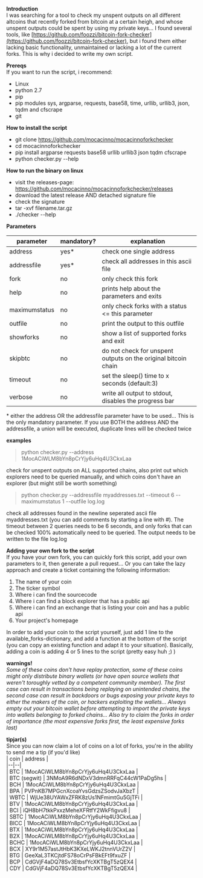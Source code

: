 ﻿**Introduction**  
I was searching for a tool to check my unspent outputs on all different altcoins that recently forked  from bitcoin at a certain heigh, and whose unspent outputs could be spent by using my private keys... I found several tools, like [https://github.com/foozzi/bitcoin-fork-checker](https://github.com/foozzi/bitcoin-fork-checker), but i found them either lacking basic functionality, unmaintained or lacking a lot of the current forks. This is why i decided to write my own script.  
  
**Prereqs**  
If you want to run the script, i recommend:  
  
 - Linux
 - python 2.7
 - pip
 - pip modules sys, argparse, requests, base58, time, urllib, urllib3, json, tqdm and cfscrape
 - git
  
**How to install the script**  
  
 - git clone https://github.com/mocacinno/mocacinnoforkchecker
 - cd mocacinnoforkchecker
 - pip install argparse requests base58 urllib urllib3 json tqdm cfscrape
 - python checker.py --help
  
**How to run the binary on linux**  
  
 - visit the releases-page: https://github.com/mocacinno/mocacinnoforkchecker/releases
 - download the latest release AND detached signature file
 - check the signature
 - tar -xvf filename.tar.gz
 - ./checker --help
  
**Parameters**  
  
| parameter | mandatory?  | explanation |  
| ---- | ---- | ---- |  
| address | yes* | check one single address |  
| addressfile | yes* | check all addresses in this ascii file |  
| fork | no | only check this fork |  
| help | no | prints help about the parameters and exits |  
| maximumstatus | no | only check forks with a status <= this parameter |  
| outfile | no | print the output to this outfile |  
| showforks | no | show a list of supported forks and exit |  
| skipbtc | no | do not check for unspent outputs on the original bitcoin chain |  
| timeout | no | set the sleep() time to x seconds (default:3) |  
| verbose | no | write all output to stdout, disables the progress bar |  
\* either the address OR the addressfile parameter have to be used... This is the only mandatory parameter. If you use BOTH the address AND the addressfile, a union will be executed, duplicate lines will be checked twice  
   
 **examples**  
  
> python checker.py --address 1MocACiWLM8bYn8pCrYjy6uHq4U3CkxLaa  
  
check for unspent outputs on ALL supported chains, also print out which explorers need to be queried manually, and which coins don't have an explorer (but might still be worth something)  
>python checker.py --addressfile myaddresses.txt --timeout 6 --maximumstatus 1 --outfile log.log  
  
check all addresses found in the newline seperated ascii file myaddresses.txt (you can add comments by starting a line with #). The timeout between 2 queries needs to be 6 seconds, and only forks that can be checked 100% automatically need to be queried. The output needs to be written to the file log.log  
  
**Adding your own fork to the script**  
If you have your own fork, you can quickly fork this script, add your own parameters to it, then generate a pull request... Or you can take the lazy approach and create a ticket containing the following information:  
  
 1. The name of your coin
 2. The ticker symbol
 3. Where i can find the sourcecode
 4. Where i can find a block explorer that has a public api
 5. Where i can find an exchange that is listing your coin and has a public api
 6. Your project's homepage
  
In order to add your coin to the script yourself, just add 1 line to the available_forks-dictionary, and add a function at the bottom of the script (you can copy an existing function and adapt it to your situation). Basically, adding a coin is adding 4 or 5 lines to the script (pretty easy huh ;) )  
  
**warnings!**  
*Some of these coins don't have replay protection, some of these coins might only distribute binary wallets (or have open source wallets that weren't toroughly vetted by a competent community member). The first case can result in transactions being replaying on unintended chains, the second case can result in backdoors or bugs exposing your private keys to either the makers of the coin, or hackers exploiting the wallets... Always empty out your bitcoin wallet before attempting to import the private keys into wallets belonging to forked chains... Also try to claim the forks in order of importance (the most expensive forks first, the least expensive forks last)*  
  
**tipjar(s)**  
Since you can now claim a lot of coins on a lot of forks, you're in the ability to send me a tip (if you'd like)  
| coin | address |  
|--|--|  
| BTC | 1MocACiWLM8bYn8pCrYjy6uHq4U3CkxLaa |  
| BTC (segwit) | 3NMoA9R6dNDxV3dmnRRFqC44cW1PaDg5hs |  
| BCH | 1MocACiWLM8bYn8pCrYjy6uHq4U3CkxLaa |  
| BPA | PVPnKB7MPGcnXcoaYvsGdzsZSodvJaXbzT |  
| WBTC | WjUe38UYAWxZFRK8zUs1NFmimtGu5GjTFi |  
| BTV | 1MocACiWLM8bYn8pCrYjy6uHq4U3CkxLaa |  
| BCI | iQH8bH7tkkPxxzMeheXFRtfY2WkFfigvu8 |  
| SBTC | 1MocACiWLM8bYn8pCrYjy6uHq4U3CkxLaa |  
| BICC | 1MocACiWLM8bYn8pCrYjy6uHq4U3CkxLaa |  
| BTX | 1MocACiWLM8bYn8pCrYjy6uHq4U3CkxLaa |  
| B2X | 1MocACiWLM8bYn8pCrYjy6uHq4U3CkxLaa |  
| BCHC | 1MocACiWLM8bYn8pCrYjy6uHq4U3CkxLaa |  
| BCX | XY9r1M57astJtHbK3KXeLWKJ2tnnVUrZ2V |  
| BTG | GeeXaL3TKCjtdFS78oCrPsFBkEFt9fxuZF |  
| BCP | CdGVjF4aDQ78Sv3EtbsfYcXKTBgT5zQEX4 |  
| CDY | CdGVjF4aDQ78Sv3EtbsfYcXKTBgT5zQEX4 |  

